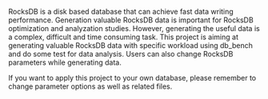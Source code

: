 RocksDB is a disk based database that can achieve fast data writing performance. 
Generation valuable RocksDB data is important for RocksDB optimization and analyzation studies. 
However, generating the useful data is a complex, difficult and time consuming task. 
This project is aiming at generating valuable RocksDB data with specific workload using db_bench and do some test for data analysis. Users can also change RocksDB parameters while generating data.

If you want to apply this project to your own database, please remember to change parameter options as well as related files. 
